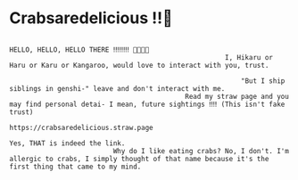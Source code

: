 # Crabsaredelicious ‼🎀
                                                                              HELLO, HELLO, HELLO THERE ‼‼‼‼ 🐧🐧🐧🐧
                                                          I, Hikaru or Haru or Karu or Kangaroo, would love to interact with you, trust.

                                                              "But I ship siblings in genshi-" leave and don't interact with me.
                                                Read my straw page and you may find personal detai- I mean, future sightings ‼‼ (This isn't fake trust)
                                                                                     https://crabsaredelicious.straw.page
                                                                                         Yes, THAT is indeed the link.
                              Why do I like eating crabs? No, I don't. I'm allergic to crabs, I simply thought of that name because it's the first thing that came to my mind.

